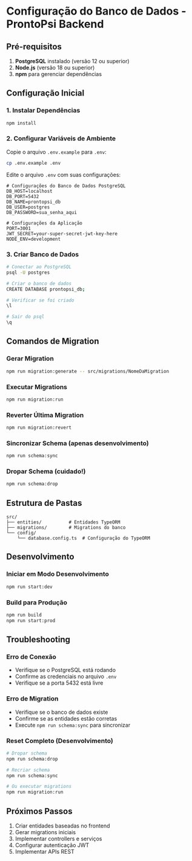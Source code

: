 # Configuração do Banco de Dados - ProntoPsi Backend

## Pré-requisitos

1. **PostgreSQL** instalado (versão 12 ou superior)
2. **Node.js** (versão 18 ou superior)
3. **npm** para gerenciar dependências

## Configuração Inicial

### 1. Instalar Dependências

```bash
npm install
```

### 2. Configurar Variáveis de Ambiente

Copie o arquivo `.env.example` para `.env`:

```bash
cp .env.example .env
```

Edite o arquivo `.env` com suas configurações:

```env
# Configurações do Banco de Dados PostgreSQL
DB_HOST=localhost
DB_PORT=5432
DB_NAME=prontopsi_db
DB_USER=postgres
DB_PASSWORD=sua_senha_aqui

# Configurações da Aplicação
PORT=3001
JWT_SECRET=your-super-secret-jwt-key-here
NODE_ENV=development
```

### 3. Criar Banco de Dados

```bash
# Conectar ao PostgreSQL
psql -U postgres

# Criar o banco de dados
CREATE DATABASE prontopsi_db;

# Verificar se foi criado
\l

# Sair do psql
\q
```

## Comandos de Migration

### Gerar Migration
```bash
npm run migration:generate -- src/migrations/NomeDaMigration
```

### Executar Migrations
```bash
npm run migration:run
```

### Reverter Última Migration
```bash
npm run migration:revert
```

### Sincronizar Schema (apenas desenvolvimento)
```bash
npm run schema:sync
```

### Dropar Schema (cuidado!)
```bash
npm run schema:drop
```

## Estrutura de Pastas

```
src/
├── entities/          # Entidades TypeORM
├── migrations/        # Migrations do banco
└── config/
    └── database.config.ts  # Configuração do TypeORM
```

## Desenvolvimento

### Iniciar em Modo Desenvolvimento
```bash
npm run start:dev
```

### Build para Produção
```bash
npm run build
npm run start:prod
```

## Troubleshooting

### Erro de Conexão
- Verifique se o PostgreSQL está rodando
- Confirme as credenciais no arquivo `.env`
- Verifique se a porta 5432 está livre

### Erro de Migration
- Verifique se o banco de dados existe
- Confirme se as entidades estão corretas
- Execute `npm run schema:sync` para sincronizar

### Reset Completo (Desenvolvimento)
```bash
# Dropar schema
npm run schema:drop

# Recriar schema
npm run schema:sync

# Ou executar migrations
npm run migration:run
```

## Próximos Passos

1. Criar entidades baseadas no frontend
2. Gerar migrations iniciais
3. Implementar controllers e serviços
4. Configurar autenticação JWT
5. Implementar APIs REST 